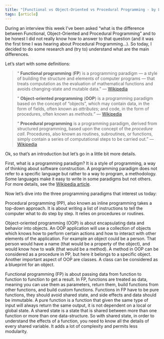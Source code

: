 ```yaml
---
title: "[Functional vs Object-Oriented vs Procedural Programming - by Lili Ouaknin Felsen](https://medium.com/@LiliOuakninFelsen/functional-vs-object-oriented-vs-procedural-programming-a3d4585557f3)"
tags: [article]
---
```


During an interview this week I’ve been asked “what is the difference between Functional, Object-Oriented and Procedural Programming” and to be honest I did not really know how to answer to that question (and it was the first time I was hearing about Procedural Programming…). So today, I decided to do some research and (try to) understand what are the main differences.

Let’s start with some definitions:

> “ **Functional programming** (**FP**) is a programming paradigm — a style of building the structure and elements of computer programs — that treats computation as the evaluation of mathematical functions and avoids changing-state and mutable data.” — [Wikipedia](https://en.wikipedia.org/wiki/Functional_programming)
>
> “ **Object-oriented programming** (**OOP**) is a programming paradigm based on the concept of “objects”, which may contain data, in the form of fields, often known as _attributes;_ and code, in the form of procedures, often known as _methods.” —_ [Wikipedia](https://en.wikipedia.org/wiki/Object-oriented_programming)
>
> “ **Procedural programming** is a programming paradigm, derived from structured programming, based upon the concept of the _procedure call_. Procedures, also known as routines, subroutines, or functions, simply contain a series of computational steps to be carried out.” — [Wikipedia](https://en.wikipedia.org/wiki/Procedural_programming)

Ok, so that’s an introduction but let’s go in a little bit more details.

First, what is a programming paradigm? It is a style of programming, a way of thinking about software construction. A programming paradigm does not refer to a specific language but rather to a way to program, a methodology. Some languages make it easy to write in some paradigms but not others. For more details, see the [Wikipedia article](https://en.wikipedia.org/wiki/Programming_paradigm).

Now let’s dive into the three programming paradigms that interest us today:

Procedural programming (PP), also known as inline programming takes a top-down approach. It is about writing a list of instructions to tell the computer what to do step by step. It relies on procedures or routines.

Object-oriented programming (OOP) is about encapsulating data and behavior into objects. An OOP application will use a collection of objects which knows how to perform certain actions and how to interact with other elements of the application. For example an object could be a person. That person would have a name (that would be a property of the object), and would know how to walk (that would be a method). A method in OOP can be considered as a procedure in PP, but here it belongs to a specific object. Another important aspect of OOP are classes. A class can be considered as a blueprint for an object.

Functional programming (FP) is about passing data from function to function to function to get a result. In FP, functions are treated as data, meaning you can use them as parameters, return them, build functions from other functions, and build custom functions. Functions in FP have to be pure functions, they should avoid shared state, and side effects and data should be immutable. A pure function is a function that given the same type of input will always return the same output, it is not dependent on a local or global state. A shared state is a state that is shared between more than one function or more than one data-structure. So with shared state, in order to understand the effects of a function, you need to know all the details of every shared variable. It adds a lot of complexity and permits less modularity.

